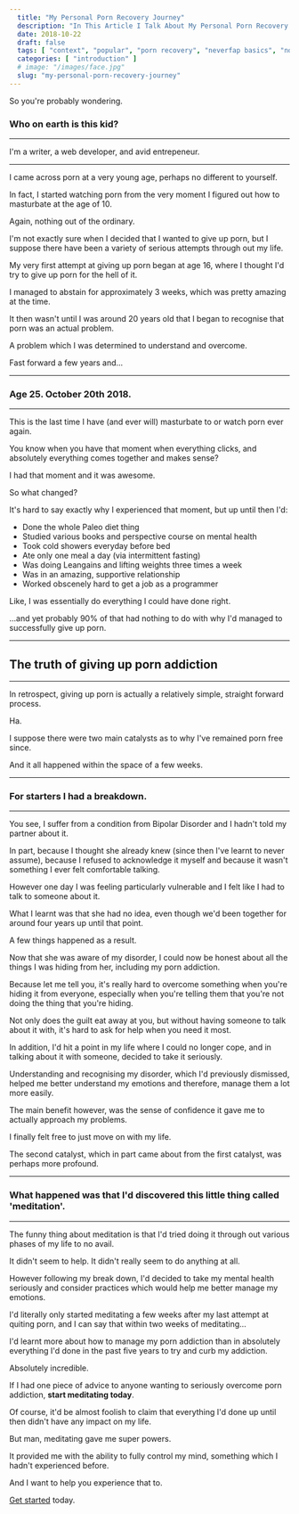 ```yaml
---
  title: "My Personal Porn Recovery Journey"
  description: "In This Article I Talk About My Personal Porn Recovery Journey, Along With Some Of The Realisations I Had Along The Way In Regards To Key Lessons Learnt."
  date: 2018-10-22
  draft: false
  tags: [ "context", "popular", "porn recovery", "neverfap basics", "nofap schedule", "porn addiction", "addiction", "awareness", "nofap", "neverfap", "neverfap deluxe", "neverfap basics" ]
  categories: [ "introduction" ]
  # image: "/images/face.jpg"
  slug: "my-personal-porn-recovery-journey"
---
```


So you're probably wondering.


### Who on earth is this kid?

<hr/>

I'm a writer, a web developer, and avid entrepeneur.

<hr/>

I came across porn at a very young age, perhaps no different to yourself. 

In fact, I started watching porn from the very moment I figured out how to masturbate at the age of 10.

Again, nothing out of the ordinary.

I'm not exactly sure when I decided that I wanted to give up porn, but I suppose there have been a variety of serious attempts through out my life.

My very first attempt at giving up porn began at age 16, where I thought I'd try to give up porn for the hell of it.

I managed to abstain for approximately 3 weeks, which was pretty amazing at the time.

It then wasn't until I was around 20 years old that I began to recognise that porn was an actual problem. 

A problem which I was determined to understand and overcome. 

Fast forward a few years and...

<hr class="hr3"/>

### Age 25. October 20th 2018.

<hr class="hr3"/>

This is the last time I have (and ever will) masturbate to or watch porn ever again.

You know when you have that moment when everything clicks, and absolutely everything comes together and makes sense? 

I had that moment and it was awesome.

So what changed?

It's hard to say exactly why I experienced that moment, but up until then I'd:

- Done the whole Paleo diet thing
- Studied various books and perspective course on mental health
- Took cold showers everyday before bed
- Ate only one meal a day (via intermittent fasting)
- Was doing Leangains and lifting weights three times a week
- Was in an amazing, supportive relationship
- Worked obscenely hard to get a job as a programmer

Like, I was essentially do everything I could have done right. 

...and yet probably 90% of that had nothing to do with why I'd managed to successfully give up porn.

<hr class="hr2"/>

## The truth of giving up porn addiction

<hr class="hr2"/>

In retrospect, giving up porn is actually a relatively simple, straight forward process.

Ha.

I suppose there were two main catalysts as to why I've remained porn free since.

And it all happened within the space of a few weeks. 

<hr class="hr3"/>

### For starters I had a breakdown. 

<hr class="hr3"/>

You see, I suffer from a condition from Bipolar Disorder and I hadn't told my partner about it. 

In part, because I thought she already knew (since then I've learnt to never assume), because I refused to acknowledge it myself and because it wasn't something I ever felt comfortable talking. 

However one day I was feeling particularly vulnerable and I felt like I had to talk to someone about it. 

What I learnt was that she had no idea, even though we'd been together for around four years up until that point.

A few things happened as a result.

Now that she was aware of my disorder, I could now be honest about all the things I was hiding from her, including my porn addiction.

Because let me tell you, it's really hard to overcome something when you're hiding it from everyone, especially when you're telling them that you're not doing the thing that you're hiding.

Not only does the guilt eat away at you, but without having someone to talk about it with, it's hard to ask for help when you need it most. 

In addition, I'd hit a point in my life where I could no longer cope, and in talking about it with someone, decided to take it seriously. 

Understanding and recognising my disorder, which I'd previously dismissed, helped me better understand my emotions and therefore, manage them a lot more easily. 

The main benefit however, was the sense of confidence it gave me to actually approach my problems.

I finally felt free to just move on with my life.

The second catalyst, which in part came about from the first catalyst, was perhaps more profound. 

<hr class="hr3"/>

### What happened was that I'd discovered this little thing called 'meditation'.

<hr class="hr3"/>

The funny thing about meditation is that I'd tried doing it through out various phases of my life to no avail.

It didn't seem to help. It didn't really seem to do anything at all.

However following my break down, I'd decided to take my mental health seriously and consider practices which would help me better manage my emotions.

I'd literally only started meditating a few weeks after my last attempt at quiting porn, and I can say that within two weeks of meditating...

I'd learnt more about how to manage my porn addiction than in absolutely everything I'd done in the past five years to try and curb my addiction.

Absolutely incredible. 

If I had one piece of advice to anyone wanting to seriously overcome porn addiction, **start meditating today**.

Of course, it'd be almost foolish to claim that everything I'd done up until then didn't have any impact on my life.

But man, meditating gave me super powers. 

It provided me with the ability to fully control my mind, something which I hadn't experienced before. 

And I want to help you experience that to.

<a class="link" href="/guide">Get started</a> today.


